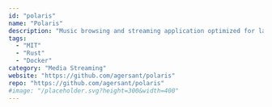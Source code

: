 ```yaml
---
id: "polaris"
name: "Polaris"
description: "Music browsing and streaming application optimized for large music collections, ease of use and high performance."
tags:
  - "MIT"
  - "Rust"
  - "Docker"
category: "Media Streaming"
website: "https://github.com/agersant/polaris"
repo: "https://github.com/agersant/polaris"
#image: "/placeholder.svg?height=300&width=400"
---
```


